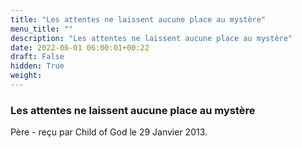 ```yaml
---
title: "Les attentes ne laissent aucune place au mystère"
menu_title: ""
description: "Les attentes ne laissent aucune place au mystère"
date: 2022-06-01 06:00:01+00:22
draft: False
hidden: True
weight:
---
```

### Les attentes ne laissent aucune place au mystère

Père - reçu par Child of God le 29 Janvier 2013.



